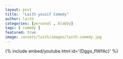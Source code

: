 ```yaml
---
layout: post
title:  "Laith yousif Comedy"
author: laith
categories: [personal , blabby]
tags: [ comedy ]
featured: true
image: /assets/laith/images/laith-comedy.jpg
---
```



{% include embed/youtube.html id='{Dggo_fIWfAc}' %}
